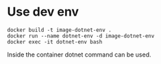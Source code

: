 # Use dev env
```
docker build -t image-dotnet-env .
docker run --name dotnet-env -d image-dotnet-env
docker exec -it dotnet-env bash
```

Inside the container dotnet command can be used. 

